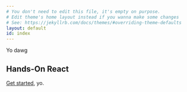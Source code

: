 ```yaml
---
# You don't need to edit this file, it's empty on purpose.
# Edit theme's home layout instead if you wanna make some changes
# See: https://jekyllrb.com/docs/themes/#overriding-theme-defaults
layout: default
id: index
---
```


Yo dawg

## Hands-On React

[Get started](hands-on-react), yo.



